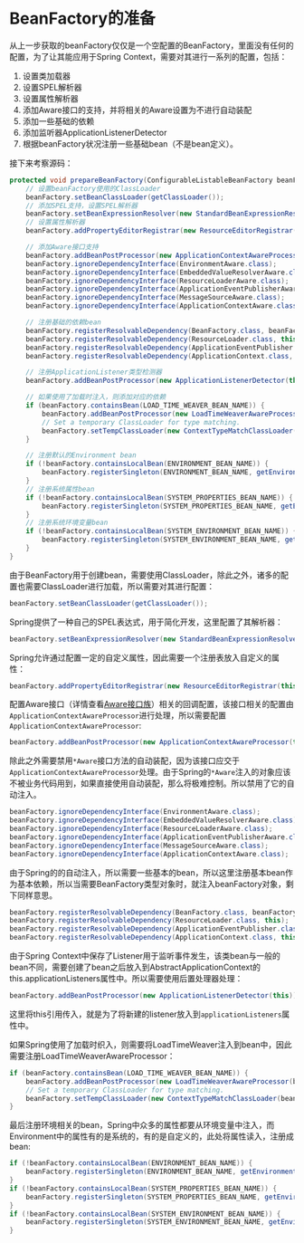 # BeanFactory的准备

从上一步获取的beanFactory仅仅是一个空配置的BeanFactory，里面没有任何的配置，为了让其能应用于Spring Context，需要对其进行一系列的配置，包括：

1. 设置类加载器
2. 设置SPEL解析器
3. 设置属性解析器
4. 添加Aware接口的支持，并将相关的Aware设置为不进行自动装配
5. 添加一些基础的依赖
6. 添加监听器ApplicationListenerDetector
7. 根据beanFactory状况注册一些基础bean（不是bean定义）。

接下来考察源码：

```java
protected void prepareBeanFactory(ConfigurableListableBeanFactory beanFactory) {
    // 设置beanFactory使用的ClassLoader
    beanFactory.setBeanClassLoader(getClassLoader());
    // 添加SPEL支持，设置SPEL解析器
    beanFactory.setBeanExpressionResolver(new StandardBeanExpressionResolver(beanFactory.getBeanClassLoader()));
    // 设置属性解析器
    beanFactory.addPropertyEditorRegistrar(new ResourceEditorRegistrar(this, getEnvironment()));

    // 添加Aware接口支持
    beanFactory.addBeanPostProcessor(new ApplicationContextAwareProcessor(this));
    beanFactory.ignoreDependencyInterface(EnvironmentAware.class);
    beanFactory.ignoreDependencyInterface(EmbeddedValueResolverAware.class);
    beanFactory.ignoreDependencyInterface(ResourceLoaderAware.class);
    beanFactory.ignoreDependencyInterface(ApplicationEventPublisherAware.class);
    beanFactory.ignoreDependencyInterface(MessageSourceAware.class);
    beanFactory.ignoreDependencyInterface(ApplicationContextAware.class);

    // 注册基础的依赖bean
    beanFactory.registerResolvableDependency(BeanFactory.class, beanFactory);
    beanFactory.registerResolvableDependency(ResourceLoader.class, this);
    beanFactory.registerResolvableDependency(ApplicationEventPublisher.class, this);
    beanFactory.registerResolvableDependency(ApplicationContext.class, this);

    // 注册ApplicationListener类型检测器
    beanFactory.addBeanPostProcessor(new ApplicationListenerDetector(this));

    // 如果使用了加载时注入，则添加对应的依赖
    if (beanFactory.containsBean(LOAD_TIME_WEAVER_BEAN_NAME)) {
        beanFactory.addBeanPostProcessor(new LoadTimeWeaverAwareProcessor(beanFactory));
        // Set a temporary ClassLoader for type matching.
        beanFactory.setTempClassLoader(new ContextTypeMatchClassLoader(beanFactory.getBeanClassLoader()));
    }

    // 注册默认的Environment bean
    if (!beanFactory.containsLocalBean(ENVIRONMENT_BEAN_NAME)) {
        beanFactory.registerSingleton(ENVIRONMENT_BEAN_NAME, getEnvironment());
    }
    // 注册系统属性bean
    if (!beanFactory.containsLocalBean(SYSTEM_PROPERTIES_BEAN_NAME)) {
        beanFactory.registerSingleton(SYSTEM_PROPERTIES_BEAN_NAME, getEnvironment().getSystemProperties());
    }
    // 注册系统环境变量bean
    if (!beanFactory.containsLocalBean(SYSTEM_ENVIRONMENT_BEAN_NAME)) {
        beanFactory.registerSingleton(SYSTEM_ENVIRONMENT_BEAN_NAME, getEnvironment().getSystemEnvironment());
    }
}
```

由于BeanFactory用于创建bean，需要使用ClassLoader，除此之外，诸多的配置也需要ClassLoader进行加载，所以需要对其进行配置：

```java
beanFactory.setBeanClassLoader(getClassLoader());
```

Spring提供了一种自己的SPEL表达式，用于简化开发，这里配置了其解析器：

```java
beanFactory.setBeanExpressionResolver(new StandardBeanExpressionResolver(beanFactory.getBeanClassLoader()));
```

Spring允许通过配置一定的自定义属性，因此需要一个注册表放入自定义的属性：

```java
beanFactory.addPropertyEditorRegistrar(new ResourceEditorRegistrar(this, getEnvironment()));
```

配置Aware接口（详情查看[Aware接口族](../../附录/1.Aware接口族/1.Aware接口.md)）相关的回调配置，该接口相关的配置由`ApplicationContextAwareProcessor`进行处理，所以需要配置`ApplicationContextAwareProcessor`:

```java
beanFactory.addBeanPostProcessor(new ApplicationContextAwareProcessor(this));
```

除此之外需要禁用`*Aware`接口方法的自动装配，因为该接口应交于`ApplicationContextAwareProcessor`处理。由于Spring的`*Aware`注入的对象应该不被业务代码用到，如果直接使用自动装配，那么将极难控制。所以禁用了它的自动注入。

```java
beanFactory.ignoreDependencyInterface(EnvironmentAware.class);
beanFactory.ignoreDependencyInterface(EmbeddedValueResolverAware.class);
beanFactory.ignoreDependencyInterface(ResourceLoaderAware.class);
beanFactory.ignoreDependencyInterface(ApplicationEventPublisherAware.class);
beanFactory.ignoreDependencyInterface(MessageSourceAware.class);
beanFactory.ignoreDependencyInterface(ApplicationContextAware.class);
```

由于Spring的的自动注入，所以需要一些基本的bean，所以这里注册基本bean作为基本依赖，所以当需要BeanFactory类型对象时，就注入beanFactory对象，剩下同样意思。

```java
beanFactory.registerResolvableDependency(BeanFactory.class, beanFactory);
beanFactory.registerResolvableDependency(ResourceLoader.class, this);
beanFactory.registerResolvableDependency(ApplicationEventPublisher.class, this);
beanFactory.registerResolvableDependency(ApplicationContext.class, this);
```

由于Spring Context中保存了Listener用于监听事件发生，该类bean与一般的bean不同，需要创建了bean之后放入到AbstractApplicationContext的this.applicationListeners属性中。所以需要使用后置处理器处理：

```java
beanFactory.addBeanPostProcessor(new ApplicationListenerDetector(this));
```

这里将this引用传入，就是为了将新建的listener放入到`applicationListeners`属性中。

如果Spring使用了加载时织入，则需要将LoadTimeWeaver注入到bean中，因此需要注册LoadTimeWeaverAwareProcessor：

```java
if (beanFactory.containsBean(LOAD_TIME_WEAVER_BEAN_NAME)) {
    beanFactory.addBeanPostProcessor(new LoadTimeWeaverAwareProcessor(beanFactory));
    // Set a temporary ClassLoader for type matching.
    beanFactory.setTempClassLoader(new ContextTypeMatchClassLoader(beanFactory.getBeanClassLoader()));
}
```

最后注册环境相关的bean，Spring中众多的属性都要从环境变量中注入，而Environment中的属性有的是系统的，有的是自定义的，此处将属性读入，注册成bean:

```java
if (!beanFactory.containsLocalBean(ENVIRONMENT_BEAN_NAME)) {
    beanFactory.registerSingleton(ENVIRONMENT_BEAN_NAME, getEnvironment());
}
if (!beanFactory.containsLocalBean(SYSTEM_PROPERTIES_BEAN_NAME)) {
    beanFactory.registerSingleton(SYSTEM_PROPERTIES_BEAN_NAME, getEnvironment().getSystemProperties());
}
if (!beanFactory.containsLocalBean(SYSTEM_ENVIRONMENT_BEAN_NAME)) {
    beanFactory.registerSingleton(SYSTEM_ENVIRONMENT_BEAN_NAME, getEnvironment().getSystemEnvironment());
}
```
